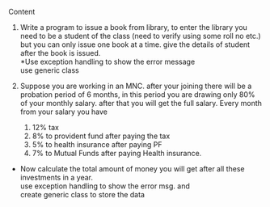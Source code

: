 Content

1) Write a program to issue a book from library, to enter the library 
you need to be a student of the class (need to verify using some roll no etc.) 
but you can only issue one book at a time. give the details of student after the book is issued.             
*Use exception handling to show the error message                            
use generic class

2) Suppose you are working in an MNC.  after your joining there will be a probation period of 6 months, in this period you are drawing only 80% of your monthly salary. after that you will get the full salary.    Every month from your salary you have 
      1. 12% tax
      2. 8% to provident fund after paying the tax    
      3. 5% to health insurance after paying PF              
      4. 7% to Mutual Funds after paying Health insurance. 
* Now calculate the total amount of money you will get after all these investments in a year.                           
use exception handling to show the error msg. and                    
create generic class to store the data
